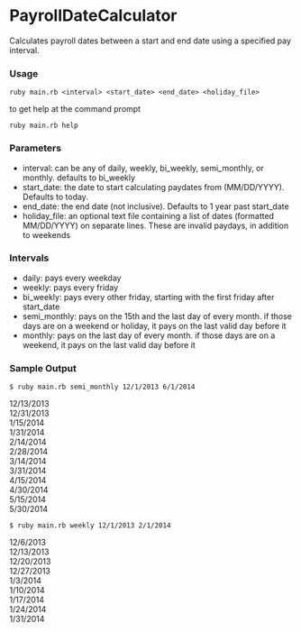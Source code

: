PayrollDateCalculator
=====================

Calculates payroll dates between a start and end date using a specified pay interval.

### Usage

    ruby main.rb <interval> <start_date> <end_date> <holiday_file>

to get help at the command prompt

    ruby main.rb help


### Parameters
- interval: can be any of daily, weekly, bi_weekly, semi_monthly, or monthly. defaults to bi_weekly
- start_date: the date to start calculating paydates from (MM/DD/YYYY). Defaults to today.
- end_date: the end date (not inclusive). Defaults to 1 year past start_date
- holiday_file: an optional text file containing a list of dates (formatted MM/DD/YYYY) on separate lines. These are invalid paydays, in addition to weekends

### Intervals
- daily: pays every weekday
- weekly: pays every friday
- bi_weekly: pays every other friday, starting with the first friday after start_date
- semi_monthly: pays on the 15th and the last day of every month. if those days are on a weekend or holiday, it pays on the last valid day before it
- monthly: pays on the last day of every month. if those days are on a weekend, it pays on the last valid day before it

### Sample Output

    $ ruby main.rb semi_monthly 12/1/2013 6/1/2014

12/13/2013  
12/31/2013  
1/15/2014  
1/31/2014  
2/14/2014  
2/28/2014  
3/14/2014  
3/31/2014  
4/15/2014  
4/30/2014  
5/15/2014  
5/30/2014
    
    $ ruby main.rb weekly 12/1/2013 2/1/2014

12/6/2013  
12/13/2013  
12/20/2013  
12/27/2013  
1/3/2014  
1/10/2014  
1/17/2014  
1/24/2014  
1/31/2014

